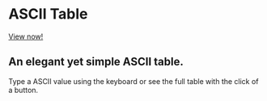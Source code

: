 # ASCII Table

[View now!](https://seannam.com/asciitable)

## An elegant yet simple ASCII table.

Type a ASCII value using the keyboard or see the full table with the click of a button.
